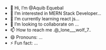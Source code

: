 - 👋 Hi, I’m @Aquib Equebal
- 👀 I’m interested in MERN Stack Developer...
- 🌱 I’m currently learning react js...
- 💞️ I’m looking to collaborate on ...
- 📫 How to reach me .@_lone___wolf_7..
- 😄 Pronouns: ...
- ⚡ Fun fact: ...

<!---
Aquib49/Aquib49 is a ✨ special ✨ repository because its `README.md` (this file) appears on your GitHub profile.
You can click the Preview link to take a look at your changes.
--->
